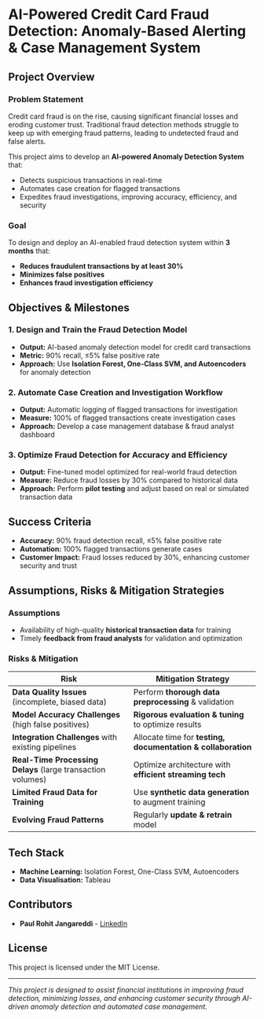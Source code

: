 # AI-Powered Credit Card Fraud Detection: Anomaly-Based Alerting & Case Management System

## Project Overview

### Problem Statement
Credit card fraud is on the rise, causing significant financial losses and eroding customer trust. Traditional fraud detection methods struggle to keep up with emerging fraud patterns, leading to undetected fraud and false alerts. 

This project aims to develop an **AI-powered Anomaly Detection System** that:
- Detects suspicious transactions in real-time
- Automates case creation for flagged transactions
- Expedites fraud investigations, improving accuracy, efficiency, and security

### Goal
To design and deploy an AI-enabled fraud detection system within **3 months** that:
- **Reduces fraudulent transactions by at least 30%**
- **Minimizes false positives**
- **Enhances fraud investigation efficiency**

## Objectives & Milestones

### **1. Design and Train the Fraud Detection Model**
- **Output:** AI-based anomaly detection model for credit card transactions
- **Metric:** 90% recall, ≤5% false positive rate
- **Approach:** Use **Isolation Forest, One-Class SVM, and Autoencoders** for anomaly detection

### **2. Automate Case Creation and Investigation Workflow**
- **Output:** Automatic logging of flagged transactions for investigation
- **Measure:** 100% of flagged transactions create investigation cases
- **Approach:** Develop a case management database & fraud analyst dashboard

### **3. Optimize Fraud Detection for Accuracy and Efficiency**
- **Output:** Fine-tuned model optimized for real-world fraud detection
- **Measure:** Reduce fraud losses by 30% compared to historical data
- **Approach:** Perform **pilot testing** and adjust based on real or simulated transaction data

## Success Criteria
- **Accuracy:** 90% fraud detection recall, ≤5% false positive rate
- **Automation:** 100% flagged transactions generate cases
- **Customer Impact:** Fraud losses reduced by 30%, enhancing customer security and trust

## Assumptions, Risks & Mitigation Strategies

### **Assumptions**
- Availability of high-quality **historical transaction data** for training
- Timely **feedback from fraud analysts** for validation and optimization

### **Risks & Mitigation**
| **Risk**                              | **Mitigation Strategy** |
|----------------------------------------|-------------------------|
| **Data Quality Issues** (incomplete, biased data) | Perform **thorough data preprocessing** & validation |
| **Model Accuracy Challenges** (high false positives) | **Rigorous evaluation & tuning** to optimize results |
| **Integration Challenges** with existing pipelines | Allocate time for **testing, documentation & collaboration** |
| **Real-Time Processing Delays** (large transaction volumes) | Optimize architecture with **efficient streaming tech** |
| **Limited Fraud Data for Training** | Use **synthetic data generation** to augment training |
| **Evolving Fraud Patterns** | Regularly **update & retrain** model |

## Tech Stack
- **Machine Learning:** Isolation Forest, One-Class SVM, Autoencoders
- **Data Visualisation:** Tableau


## Contributors
- **Paul Rohit Jangareddi** - [LinkedIn](https://www.linkedin.com/in/paul-rohit-jangareddi)

## License
This project is licensed under the MIT License.

---
*This project is designed to assist financial institutions in improving fraud detection, minimizing losses, and enhancing customer security through AI-driven anomaly detection and automated case management.*
